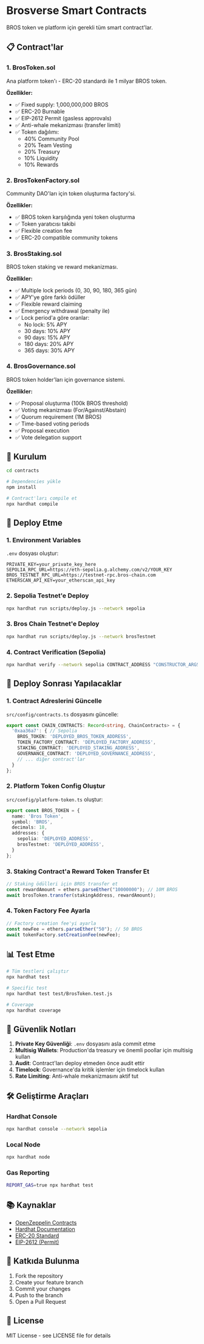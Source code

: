 # Brosverse Smart Contracts

BROS token ve platform için gerekli tüm smart contract'lar.

## 📋 Contract'lar

### 1. BrosToken.sol
Ana platform token'ı - ERC-20 standardı ile 1 milyar BROS token.

**Özellikler:**
- ✅ Fixed supply: 1,000,000,000 BROS
- ✅ ERC-20 Burnable
- ✅ EIP-2612 Permit (gasless approvals)
- ✅ Anti-whale mekanizması (transfer limiti)
- ✅ Token dağılımı:
  - 40% Community Pool
  - 20% Team Vesting
  - 20% Treasury
  - 10% Liquidity
  - 10% Rewards

### 2. BrosTokenFactory.sol
Community DAO'ları için token oluşturma factory'si.

**Özellikler:**
- ✅ BROS token karşılığında yeni token oluşturma
- ✅ Token yaratıcısı takibi
- ✅ Flexible creation fee
- ✅ ERC-20 compatible community tokens

### 3. BrosStaking.sol
BROS token staking ve reward mekanizması.

**Özellikler:**
- ✅ Multiple lock periods (0, 30, 90, 180, 365 gün)
- ✅ APY'ye göre farklı ödüller
- ✅ Flexible reward claiming
- ✅ Emergency withdrawal (penalty ile)
- ✅ Lock period'a göre oranlar:
  - No lock: 5% APY
  - 30 days: 10% APY
  - 90 days: 15% APY
  - 180 days: 20% APY
  - 365 days: 30% APY

### 4. BrosGovernance.sol
BROS token holder'ları için governance sistemi.

**Özellikler:**
- ✅ Proposal oluşturma (100k BROS threshold)
- ✅ Voting mekanizması (For/Against/Abstain)
- ✅ Quorum requirement (1M BROS)
- ✅ Time-based voting periods
- ✅ Proposal execution
- ✅ Vote delegation support

## 🚀 Kurulum

```bash
cd contracts

# Dependencies yükle
npm install

# Contract'ları compile et
npx hardhat compile
```

## 📝 Deploy Etme

### 1. Environment Variables
`.env` dosyası oluştur:

```env
PRIVATE_KEY=your_private_key_here
SEPOLIA_RPC_URL=https://eth-sepolia.g.alchemy.com/v2/YOUR_KEY
BROS_TESTNET_RPC_URL=https://testnet-rpc.bros-chain.com
ETHERSCAN_API_KEY=your_etherscan_api_key
```

### 2. Sepolia Testnet'e Deploy

```bash
npx hardhat run scripts/deploy.js --network sepolia
```

### 3. Bros Chain Testnet'e Deploy

```bash
npx hardhat run scripts/deploy.js --network brosTestnet
```

### 4. Contract Verification (Sepolia)

```bash
npx hardhat verify --network sepolia CONTRACT_ADDRESS "CONSTRUCTOR_ARGS"
```

## 🔧 Deploy Sonrası Yapılacaklar

### 1. Contract Adreslerini Güncelle

`src/config/contracts.ts` dosyasını güncelle:

```typescript
export const CHAIN_CONTRACTS: Record<string, ChainContracts> = {
  '0xaa36a7': { // Sepolia
    BROS_TOKEN: 'DEPLOYED_BROS_TOKEN_ADDRESS',
    TOKEN_FACTORY_CONTRACT: 'DEPLOYED_FACTORY_ADDRESS',
    STAKING_CONTRACT: 'DEPLOYED_STAKING_ADDRESS',
    GOVERNANCE_CONTRACT: 'DEPLOYED_GOVERNANCE_ADDRESS',
    // ... diğer contract'lar
  }
};
```

### 2. Platform Token Config Oluştur

`src/config/platform-token.ts` oluştur:

```typescript
export const BROS_TOKEN = {
  name: 'Bros Token',
  symbol: 'BROS',
  decimals: 18,
  addresses: {
    sepolia: 'DEPLOYED_ADDRESS',
    brosTestnet: 'DEPLOYED_ADDRESS',
  }
};
```

### 3. Staking Contract'a Reward Token Transfer Et

```javascript
// Staking ödülleri için BROS transfer et
const rewardAmount = ethers.parseEther("10000000"); // 10M BROS
await brosToken.transfer(stakingAddress, rewardAmount);
```

### 4. Token Factory Fee Ayarla

```javascript
// Factory creation fee'yi ayarla
const newFee = ethers.parseEther("50"); // 50 BROS
await tokenFactory.setCreationFee(newFee);
```

## 📊 Test Etme

```bash
# Tüm testleri çalıştır
npx hardhat test

# Specific test
npx hardhat test test/BrosToken.test.js

# Coverage
npx hardhat coverage
```

## 🔐 Güvenlik Notları

1. **Private Key Güvenliği**: `.env` dosyasını asla commit etme
2. **Multisig Wallets**: Production'da treasury ve önemli poollar için multisig kullan
3. **Audit**: Contract'ları deploy etmeden önce audit ettir
4. **Timelock**: Governance'da kritik işlemler için timelock kullan
5. **Rate Limiting**: Anti-whale mekanizmasını aktif tut

## 🛠️ Geliştirme Araçları

### Hardhat Console

```bash
npx hardhat console --network sepolia
```

### Local Node

```bash
npx hardhat node
```

### Gas Reporting

```bash
REPORT_GAS=true npx hardhat test
```

## 📚 Kaynaklar

- [OpenZeppelin Contracts](https://docs.openzeppelin.com/contracts/)
- [Hardhat Documentation](https://hardhat.org/docs)
- [ERC-20 Standard](https://eips.ethereum.org/EIPS/eip-20)
- [EIP-2612 (Permit)](https://eips.ethereum.org/EIPS/eip-2612)

## 🤝 Katkıda Bulunma

1. Fork the repository
2. Create your feature branch
3. Commit your changes
4. Push to the branch
5. Open a Pull Request

## 📄 License

MIT License - see LICENSE file for details
